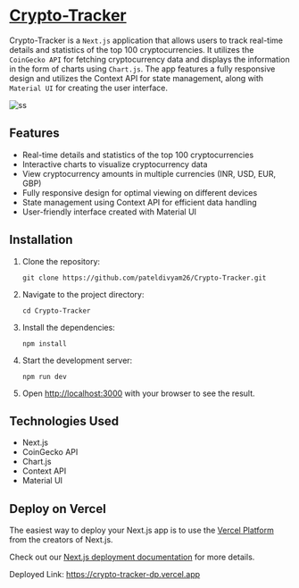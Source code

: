 # [Crypto-Tracker](https://github.com/pateldivyam26/Crypto-Tracker)

Crypto-Tracker is a `Next.js` application that allows users to track real-time details and statistics of the top 100 cryptocurrencies. It utilizes the `CoinGecko API` for fetching cryptocurrency data and displays the information in the form of charts using `Chart.js`. The app features a fully responsive design and utilizes the Context API for state management, along with `Material UI` for creating the user interface.

![ss](https://github.com/pateldivyam26/Crypto-Tracker/assets/79200448/ea48abf1-7103-4e66-9143-eb944335308e)

## Features

- Real-time details and statistics of the top 100 cryptocurrencies
- Interactive charts to visualize cryptocurrency data
- View cryptocurrency amounts in multiple currencies (INR, USD, EUR, GBP)
- Fully responsive design for optimal viewing on different devices
- State management using Context API for efficient data handling
- User-friendly interface created with Material UI

## Installation

1. Clone the repository:

   ```shell
   git clone https://github.com/pateldivyam26/Crypto-Tracker.git

2. Navigate to the project directory:

   ```shell
   cd Crypto-Tracker

3. Install the dependencies:

   ```shell
   npm install
   
4. Start the development server:

   ```shell
   npm run dev

5. Open [http://localhost:3000](http://localhost:3000) with your browser to see the result.

## Technologies Used

- Next.js
- CoinGecko API
- Chart.js
- Context API
- Material UI

## Deploy on Vercel

The easiest way to deploy your Next.js app is to use the [Vercel Platform](https://vercel.com/new?utm_medium=default-template&filter=next.js&utm_source=create-next-app&utm_campaign=create-next-app-readme) from the creators of Next.js.

Check out our [Next.js deployment documentation](https://nextjs.org/docs/deployment) for more details.

Deployed Link: https://crypto-tracker-dp.vercel.app
